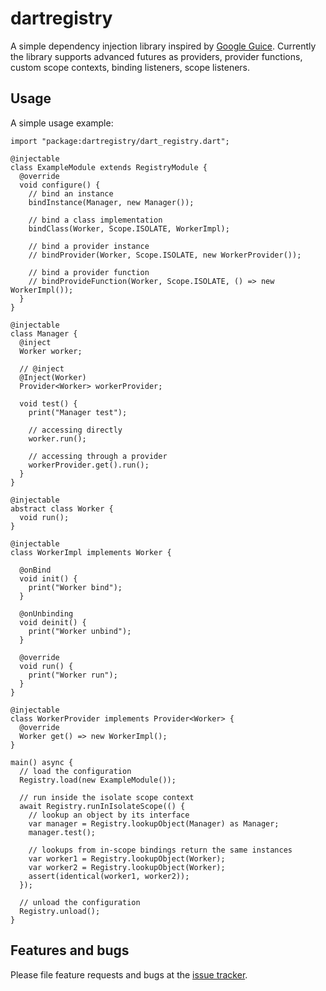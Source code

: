 # dartregistry

A simple dependency injection library inspired by [Google Guice]. 
Currently the library supports advanced futures as providers, provider functions, custom scope contexts, binding listeners, scope listeners.

## Usage

A simple usage example:

    import "package:dartregistry/dart_registry.dart";
    
    @injectable
    class ExampleModule extends RegistryModule {
      @override
      void configure() {
        // bind an instance
        bindInstance(Manager, new Manager());
    
        // bind a class implementation
        bindClass(Worker, Scope.ISOLATE, WorkerImpl);
    
        // bind a provider instance
        // bindProvider(Worker, Scope.ISOLATE, new WorkerProvider());
    
        // bind a provider function
        // bindProvideFunction(Worker, Scope.ISOLATE, () => new WorkerImpl());
      }
    }
    
    @injectable
    class Manager {
      @inject
      Worker worker;
    
      // @inject
      @Inject(Worker)
      Provider<Worker> workerProvider;
    
      void test() {
        print("Manager test");
    
        // accessing directly
        worker.run();
    
        // accessing through a provider
        workerProvider.get().run();
      }
    }
    
    @injectable
    abstract class Worker {
      void run();
    }
    
    @injectable
    class WorkerImpl implements Worker {
    
      @onBind
      void init() {
        print("Worker bind");
      }
    
      @onUnbinding
      void deinit() {
        print("Worker unbind");
      }
    
      @override
      void run() {
        print("Worker run");
      }
    }
    
    @injectable
    class WorkerProvider implements Provider<Worker> {
      @override
      Worker get() => new WorkerImpl();
    }
    
    main() async {
      // load the configuration
      Registry.load(new ExampleModule());
    
      // run inside the isolate scope context
      await Registry.runInIsolateScope(() {
        // lookup an object by its interface
        var manager = Registry.lookupObject(Manager) as Manager;
        manager.test();
    
        // lookups from in-scope bindings return the same instances
        var worker1 = Registry.lookupObject(Worker);
        var worker2 = Registry.lookupObject(Worker);
        assert(identical(worker1, worker2));
      });
    
      // unload the configuration
      Registry.unload();
    }


## Features and bugs

Please file feature requests and bugs at the [issue tracker][tracker].

[Google Guice]: https://github.com/google/guice
[tracker]: https://github.com/fromlabs/dartregistry/issues